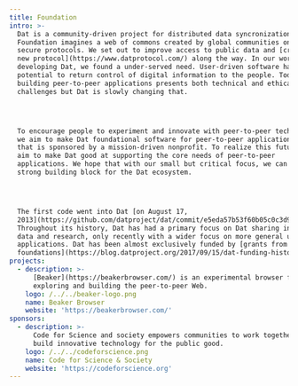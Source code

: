 ```yaml
---
title: Foundation
intro: >-
  Dat is a community-driven project for distributed data syncronization. The Dat
  Foundation imagines a web of commons created by global communities on open and
  secure protocols. We set out to improve access to public data and [created a
  new protocol](https://www.datprotocol.com/) along the way. In our work on
  developing Dat, we found a under-served need. User-driven software has
  potential to return control of digital information to the people. Today,
  building peer-to-peer applications presents both technical and ethical
  challenges but Dat is slowly changing that.




  To encourage people to experiment and innovate with peer-to-peer technology,
  we aim to make Dat foundational software for peer-to-peer applications – one
  that is sponsored by a mission-driven nonprofit. To realize this future, we
  aim to make Dat good at supporting the core needs of peer-to-peer
  applications. We hope that with our small but critical focus, we can create a
  strong building block for the Dat ecosystem.




  The first code went into Dat [on August 17,
  2013](https://github.com/datproject/dat/commit/e5eda57b53f60b05c0c3d97da90c10cd17dcbe19).
  Throughout its history, Dat has had a primary focus on Dat sharing in civic
  data and research, only recently with a wider focus on more general user-owned
  applications. Dat has been almost exclusively funded by [grants from private
  foundations](https://blog.datproject.org/2017/09/15/dat-funding-history/).
projects:
  - description: >-
      [Beaker](https://beakerbrowser.com/) is an experimental browser for
      exploring and building the peer-to-peer Web.
    logo: /../../beaker-logo.png
    name: Beaker Browser
    website: 'https://beakerbrowser.com/'
sponsors:
  - description: >-
      Code for Science and society empowers communities to work together and
      build innovative technology for the public good.
    logo: /../../codeforscience.png
    name: Code for Science & Society
    website: 'https://codeforscience.org'
---
```


